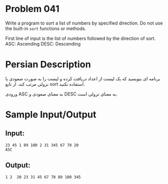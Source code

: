 # Problem 041
Write a program to sort a list of numbers by specified direction.
Do not use the built-in `sort` functions or methods.

First line of input is the list of numbers followed by the direction of sort.
ASC: Ascending
DESC: Descending

# Persian Description
برنامه ای بنویسید که یک لیست از اعداد دریافت کرده و لیست را به صورت صعودی یا نزولی مرتب کند. از تابع sort استفاده نکنید.

ورودی ASC به معنای صعودی و DESC به معنای نزولی است.

# Sample Input/Output

## Input:
```
23 45 1 89 100 2 31 345 67 70 20
ASC
```

## Output: 
```
1 2  20 23 31 45 67 70 89 100 345
```